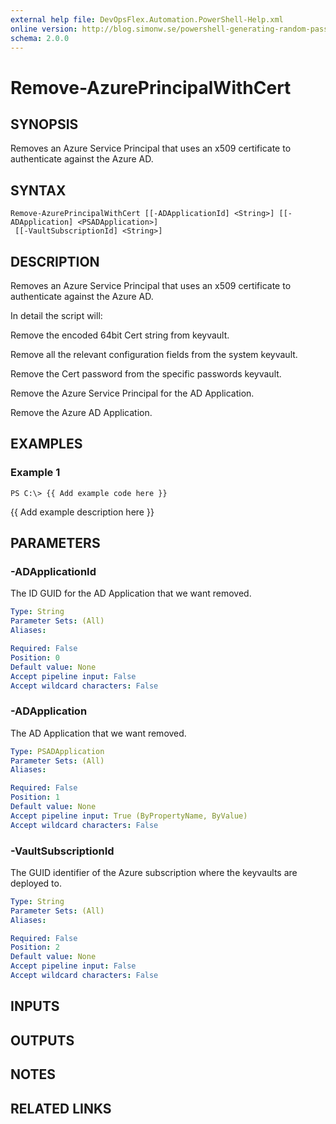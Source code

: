 ```yaml
---
external help file: DevOpsFlex.Automation.PowerShell-Help.xml
online version: http://blog.simonw.se/powershell-generating-random-password-for-active-directory/
schema: 2.0.0
---
```


# Remove-AzurePrincipalWithCert

## SYNOPSIS
Removes an Azure Service Principal that uses an x509 certificate to authenticate against the Azure AD.

## SYNTAX

```
Remove-AzurePrincipalWithCert [[-ADApplicationId] <String>] [[-ADApplication] <PSADApplication>]
 [[-VaultSubscriptionId] <String>]
```

## DESCRIPTION
Removes an Azure Service Principal that uses an x509 certificate to authenticate against the Azure AD.

In detail the script will:

Remove the encoded 64bit Cert string from keyvault.

Remove all the relevant configuration fields from the system keyvault.

Remove the Cert password from the specific passwords keyvault.

Remove the Azure Service Principal for the AD Application.

Remove the Azure AD Application.

## EXAMPLES

### Example 1
```
PS C:\> {{ Add example code here }}
```

{{ Add example description here }}

## PARAMETERS

### -ADApplicationId
The ID GUID for the AD Application that we want removed.

```yaml
Type: String
Parameter Sets: (All)
Aliases: 

Required: False
Position: 0
Default value: None
Accept pipeline input: False
Accept wildcard characters: False
```

### -ADApplication
The AD Application that we want removed.

```yaml
Type: PSADApplication
Parameter Sets: (All)
Aliases: 

Required: False
Position: 1
Default value: None
Accept pipeline input: True (ByPropertyName, ByValue)
Accept wildcard characters: False
```

### -VaultSubscriptionId
The GUID identifier of the Azure subscription where the keyvaults are deployed to.

```yaml
Type: String
Parameter Sets: (All)
Aliases: 

Required: False
Position: 2
Default value: None
Accept pipeline input: False
Accept wildcard characters: False
```

## INPUTS

## OUTPUTS

## NOTES

## RELATED LINKS

